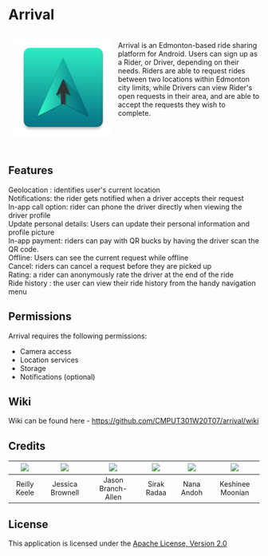 # Arrival

<img src="https://raw.githubusercontent.com/CMPUT301W20T07/arrival/master/code/app/src/main/res/mipmap-xxxhdpi/ic_launcher.png" align="left" width="200" hspace="10" vspace="10">

<br>Arrival is an Edmonton-based ride sharing platform for Android. Users can sign up as a Rider, or Driver, depending on their needs. Riders are able to request rides between two locations within Edmonton city limits, while Drivers can view Rider's open requests in their area, and are able to accept the requests they wish to complete. 

<br><br><br>

## Features

Geolocation : identifies user's current location<br>
Notifications: the rider gets notified when a driver accepts their request<br>
In-app call option: rider can phone the driver directly when viewing the driver profile<br>
Update personal details: Users can update their personal information and profile picture<br>
In-app payment: riders can pay with QR bucks by having the driver scan the QR code.<br>
Offline: Users can see the current request while offline<br>
Cancel: riders can cancel a request before they are picked up<br>
Rating: a rider can anonymously rate the driver at the end of the ride<br>
Ride history : the user can view their ride history from the handy navigation menu<br>


## Permissions
Arrival requires the following permissions: 
- Camera access
- Location services
- Storage
- Notifications (optional) 

## Wiki
Wiki can be found here - https://github.com/CMPUT301W20T07/arrival/wiki

## Credits
| [![](https://avatars2.githubusercontent.com/u/54957139?s=460&v=4)](https://github.com/reillykeele) | [![](https://avatars0.githubusercontent.com/u/59150487?s=460&v=4)](https://github.com/JessBrownell) | [![](https://avatars3.githubusercontent.com/u/20142047?s=460&v=4)](https://github.com/jasonexus) | [![](https://avatars2.githubusercontent.com/u/60719924?s=460&v=4)](https://github.com/crazyloco4) | [![](https://avatars0.githubusercontent.com/u/59236774?s=460&v=4)](https://github.com/deadpools-besty) | [![](https://avatars1.githubusercontent.com/u/44715881?s=460&v=4)](https://github.com/KeshineeM) |
| :---: | :---: | :---: | :---: | :---: | :---: |
| Reilly Keele | Jessica Brownell| Jason Branch-Allen| Sirak Radaa| Nana Andoh | Keshinee Moonian|

## License
This application is licensed under the [Apache License, Version 2.0](https://github.com/CMPUT301W20T07/arrival/wiki/Glossary#license)
